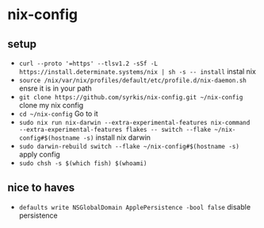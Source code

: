 # nix-config

## setup

- `curl --proto '=https' --tlsv1.2 -sSf -L https://install.determinate.systems/nix | sh -s -- install` instal nix
- `source /nix/var/nix/profiles/default/etc/profile.d/nix-daemon.sh` ensre it is in your path
- `git clone https://github.com/syrkis/nix-config.git ~/nix-config` clone my nix config
- `cd ~/nix-config` Go to it
- `sudo nix run nix-darwin --extra-experimental-features nix-command  --extra-experimental-features flakes -- switch --flake ~/nix-config#$(hostname -s)` install nix darwin
- `sudo darwin-rebuild switch --flake ~/nix-config#$(hostname -s)` apply config
- `sudo chsh -s $(which fish) $(whoami)`

## nice to haves

- `defaults write NSGlobalDomain ApplePersistence -bool false` disable persistence
